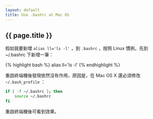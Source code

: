 ```yaml
---
layout: default
title: Use .bashrc at Mac OS
---
```

<h2>{{ page.title }}</h2>

假如我要新增 `alias ll='ls -l'` ，到 `.bashrc` ，按照 Linux 慣例，先到 ~/.bashrc 下新增一筆：

{% highlight bash %}
alias ll='ls -l'
{% endhighlight %}

重啟終端機後發現依然沒有作用，原因是，在 Mac OS X 還必須修改 `~/.bash_profile` ：

```bash
if [ -f ~/.bashrc ]; then
    source ~/.bashrc
fi
```

重啟終端機後可看到效果。